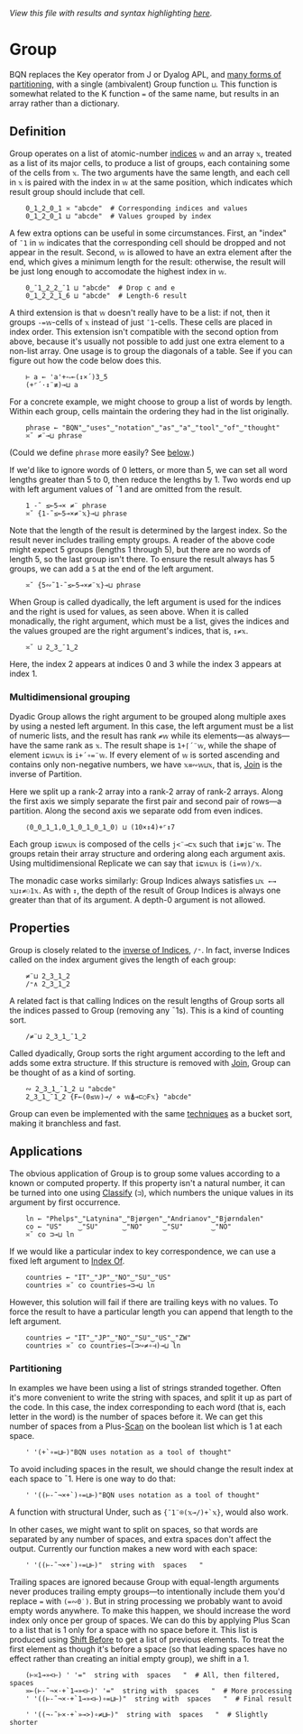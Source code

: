 *View this file with results and syntax highlighting [here](https://mlochbaum.github.io/BQN/doc/group.html).*

# Group

BQN replaces the Key operator from J or Dyalog APL, and [many forms of partitioning](https://aplwiki.com/wiki/Partition_representations), with a single (ambivalent) Group function `⊔`. This function is somewhat related to the K function `=` of the same name, but results in an array rather than a dictionary.

<!--GEN
Num ← ·Highlight FmtNum
Str ← ·Highlight '"'(∾∾⊣)⊢
wf ← Num¨ wv ← 0‿¯1‿¯1‿2‿0
xf ← Str¨ xv ← "zero"‿"one"‿"two"‿"three"‿"four"
zi ← ↕≠ zf ← wv⊔xf
d ← 80‿28
Pos ↩ Pos d⊸×
dim ← 7‿7.3
sh  ← 0.6‿0

rc ← At "class=code|stroke-width=1|rx=12"
Ge ← "g"⊸At⊸Enc
g  ← "text-anchor=middle|font-family=BQN,monospace"
dg ← "font-size=24px|text-anchor=start|fill=currentColor|opacity=0.9"
tg ← "font-size=18px"
cg ← "font-size=16px|text-anchor=end"
lg ← "class=yellow|stroke-width=2"
bg ← "class=green|stroke-width=1.5|style=fill:none"

C ← (↕-2÷˜-⟜1)∘≠
zgp ← (2÷˜»⊸+-⊢´)+`0.6+≠¨zf
zp ← zgp + C¨ zf

Text ← ("text" Attr Pos)⊸Enc
ty‿txf‿tt ← ⟨
  +`¯2.3‿1‿3‿1.3
  ⟨C,  C,  ∾zp, zgp⟩
  ⟨wf, xf, ∾zf, Num¨zi⟩
⟩
tp ← (tx←txf{𝕎𝕩}¨tt)≍¨¨ty
lp ← (∾wv⊸⊔)⊸(((0.2‿¯0.5×⌜0‿1)+≍)¨)´1‿2⊏tp
b ← (0.4⌈0.2+≠¨zf) {∾"M vhv"∾¨FmtNum (0‿1‿1‿0‿1⊏d)×(⟨𝕨÷¯2,¯1.8⟩+𝕩)∾⟨1,𝕨,¯1⟩}¨ 3⊑tp

((∾˜d)×(-⊸∾0‿0.6)+(¯2÷˜sh⊸+)⊸∾1‿0.2+dim) SVG g Ge ⟨
  "rect" Elt rc ∾ (Pos -dim÷2)∾"width"‿"height"≍˘FmtNum d×dim-sh
  dg Ge (¯1.2+⊑⊑tp) Text "Group"
  tg Ge ∾tp Text¨○∾ tt
  cg Ge ((¯0.8+⊑⊑tx)≍¨3↑ty) Text⟜Highlight¨ "𝕨"‿"𝕩"‿"𝕨⊔𝕩"
  lg Ge (<"xy"≍⌜"12") ("line" Elt ≍˘○⥊)⟜(FmtNum d×⍉)¨ lp
  bg Ge ("path" Elt "d"≍○<⊢)¨ b
⟩
-->

## Definition

Group operates on a list of atomic-number [indices](indices.md) `𝕨` and an array `𝕩`, treated as a list of its major cells, to produce a list of groups, each containing some of the cells from `𝕩`. The two arguments have the same length, and each cell in `𝕩` is paired with the index in `𝕨` at the same position, which indicates which result group should include that cell.

        0‿1‿2‿0‿1 ≍ "abcde"  # Corresponding indices and values
        0‿1‿2‿0‿1 ⊔ "abcde"  # Values grouped by index

A few extra options can be useful in some circumstances. First, an "index" of `¯1` in `𝕨` indicates that the corresponding cell should be dropped and not appear in the result. Second, `𝕨` is allowed to have an extra element after the end, which gives a minimum length for the result: otherwise, the result will be just long enough to accomodate the highest index in `𝕨`.

        0‿¯1‿2‿2‿¯1 ⊔ "abcde"  # Drop c and e
        0‿1‿2‿2‿1‿6 ⊔ "abcde"  # Length-6 result

A third extension is that `𝕨` doesn't really have to be a list: if not, then it groups `-=𝕨`-cells of `𝕩` instead of just `¯1`-cells. These cells are placed in index order. This extension isn't compatible with the second option from above, because it's usually not possible to add just one extra element to a non-list array. One usage is to group the diagonals of a table. See if you can figure out how the code below does this.

        ⊢ a ← 'a'+⥊⟜(↕×´)3‿5
        (+⌜´·↕¨≢)⊸⊔ a

For a concrete example, we might choose to group a list of words by length. Within each group, cells maintain the ordering they had in the list originally.

        phrase ← "BQN"‿"uses"‿"notation"‿"as"‿"a"‿"tool"‿"of"‿"thought"
        ≍˘ ≠¨⊸⊔ phrase

(Could we define `phrase` more easily? See [below](#partitioning).)

If we'd like to ignore words of 0 letters, or more than 5, we can set all word lengths greater than 5 to 0, then reduce the lengths by 1. Two words end up with left argument values of ¯1 and are omitted from the result.

        1 -˜ ≤⟜5⊸× ≠¨ phrase
        ≍˘ {1-˜≤⟜5⊸×≠¨𝕩}⊸⊔ phrase

Note that the length of the result is determined by the largest index. So the result never includes trailing empty groups. A reader of the above code might expect 5 groups (lengths 1 through 5), but there are no words of length 5, so the last group isn't there. To ensure the result always has 5 groups, we can add a `5` at the end of the left argument.

        ≍˘ {5∾˜1-˜≤⟜5⊸×≠¨𝕩}⊸⊔ phrase

When Group is called dyadically, the left argument is used for the indices and the right is used for values, as seen above. When it is called monadically, the right argument, which must be a list, gives the indices and the values grouped are the right argument's indices, that is, `↕≠𝕩`.

        ≍˘ ⊔ 2‿3‿¯1‿2

Here, the index 2 appears at indices 0 and 3 while the index 3 appears at index 1.

### Multidimensional grouping

Dyadic Group allows the right argument to be grouped along multiple axes by using a nested left argument. In this case, the left argument must be a list of numeric lists, and the result has rank `≠𝕨` while its elements—as always—have the same rank as `𝕩`. The result shape is `1+⌈´¨𝕨`, while the shape of element `i⊑𝕨⊔𝕩` is `i+´∘=¨𝕨`. If every element of `𝕨` is sorted ascending and contains only non-negative numbers, we have `𝕩≡∾𝕨⊔𝕩`, that is, [Join](join.md#join) is the inverse of Partition.

Here we split up a rank-2 array into a rank-2 array of rank-2 arrays. Along the first axis we simply separate the first pair and second pair of rows—a partition. Along the second axis we separate odd from even indices.

        ⟨0‿0‿1‿1,0‿1‿0‿1‿0‿1‿0⟩ ⊔ (10×↕4)+⌜↕7

Each group `i⊑𝕨⊔𝕩` is composed of the cells `j<¨⊸⊏𝕩` such that `i≢j⊑¨𝕨`. The groups retain their array structure and ordering along each argument axis. Using multidimensional Replicate we can say that `i⊑𝕨⊔𝕩` is `(i=𝕨)/𝕩`.

The monadic case works similarly: Group Indices always satisfies `⊔𝕩 ←→ 𝕩⊔↕≠⚇1𝕩`. As with `↕`, the depth of the result of Group Indices is always one greater than that of its argument. A depth-0 argument is not allowed.

## Properties

Group is closely related to the [inverse of Indices](replicate.md#inverse), `/⁼`. In fact, inverse Indices called on the index argument gives the length of each group:

        ≠¨⊔ 2‿3‿1‿2
        /⁼∧ 2‿3‿1‿2

A related fact is that calling Indices on the result lengths of Group sorts all the indices passed to Group (removing any ¯1s). This is a kind of counting sort.

        /≠¨⊔ 2‿3‿1‿¯1‿2

Called dyadically, Group sorts the right argument according to the left and adds some extra structure. If this structure is removed with [Join](join.md#join), Group can be thought of as a kind of sorting.

        ∾ 2‿3‿1‿¯1‿2 ⊔ "abcde"
        2‿3‿1‿¯1‿2 {F←(0≤𝕨)⊸/ ⋄ 𝕨⍋⊸⊏○F𝕩} "abcde"

Group can even be implemented with the same [techniques](../implementation/primitive/sort.md#counting-and-bucket-sort) as a bucket sort, making it branchless and fast.

## Applications

The obvious application of Group is to group some values according to a known or computed property. If this property isn't a natural number, it can be turned into one using [Classify](selfcmp.md#classify) (`⊐`), which numbers the unique values in its argument by first occurrence.

        ln ← "Phelps"‿"Latynina"‿"Bjørgen"‿"Andrianov"‿"Bjørndalen"
        co ← "US"    ‿"SU"      ‿"NO"     ‿"SU"       ‿"NO"
        ≍˘ co ⊐⊸⊔ ln

If we would like a particular index to key correspondence, we can use a fixed left argument to [Index Of](search.md#index-of).

        countries ← "IT"‿"JP"‿"NO"‿"SU"‿"US"
        countries ≍˘ co countries⊸⊐⊸⊔ ln

However, this solution will fail if there are trailing keys with no values. To force the result to have a particular length you can append that length to the left argument.

        countries ↩ "IT"‿"JP"‿"NO"‿"SU"‿"US"‿"ZW"
        countries ≍˘ co countries⊸(⊐∾≠∘⊣)⊸⊔ ln

### Partitioning

In examples we have been using a list of strings stranded together. Often it's more convenient to write the string with spaces, and split it up as part of the code. In this case, the index corresponding to each word (that is, each letter in the word) is the number of spaces before it. We can get this number of spaces from a Plus-[Scan](scan.md) on the boolean list which is 1 at each space.

        ' '(+`∘=⊔⊢)"BQN uses notation as a tool of thought"

To avoid including spaces in the result, we should change the result index at each space to ¯1. Here is one way to do that:

        ' '((⊢-˜¬×+`)∘=⊔⊢)"BQN uses notation as a tool of thought"

A function with structural Under, such as `` {¯1¨⌾(𝕩⊸/)+`𝕩} ``, would also work.

In other cases, we might want to split on spaces, so that words are separated by any number of spaces, and extra spaces don't affect the output. Currently our function makes a new word with each space:

        ' '((⊢-˜¬×+`)∘=⊔⊢)"  string with  spaces   "

Trailing spaces are ignored because Group with equal-length arguments never produces trailing empty groups—to intentionally include them you'd replace `=` with `(=∾0˙)`. But in string processing we probably want to avoid empty words anywhere. To make this happen, we should increase the word index only once per group of spaces. We can do this by applying Plus Scan to a list that is 1 only for a space with no space before it. This list is produced using [Shift Before](shift.md) to get a list of previous elements. To treat the first element as though it's before a space (so that leading spaces have no effect rather than creating an initial empty group), we shift in a 1.

        (⊢≍1⊸»<⊢) ' '="  string with  spaces   "  # All, then filtered, spaces
        ≍⟜(⊢-˜¬×·+`1⊸»<⊢)' '="  string with  spaces   "  # More processing
        ' '((⊢-˜¬×·+`1⊸»<⊢)∘=⊔⊢)"  string with  spaces   "  # Final result

        ' '((¬-˜⊢×·+`»⊸>)∘≠⊔⊢)"  string with  spaces   "  # Slightly shorter
